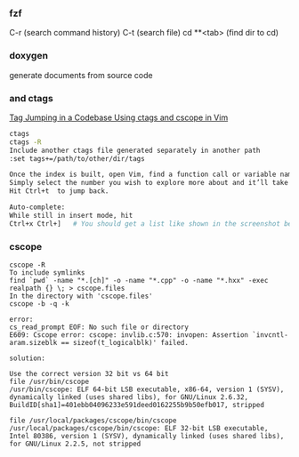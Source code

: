 ### fzf
C-r (search command history)
C-t (search file)
cd \*\*\<tab\> (find dir to cd)

### doxygen
generate documents from source code

###  and ctags
[Tag Jumping in a Codebase Using ctags and cscope in Vim](https://www.embeddedarm.com/blog/tag-jumping-in-a-codebase-using-ctags-and-cscope-in-vim/)
```bash
ctags
ctags -R
Include another ctags file generated separately in another path
:set tags+=/path/to/other/dir/tags

Once the index is built, open Vim, find a function call or variable name, hover over it, and hit Ctrl+] . 
Simply select the number you wish to explore more about and it’ll take you there. 
Hit Ctrl+t  to jump back.

Auto-complete:
While still in insert mode, hit 
Ctrl+x Ctrl+]   # You should get a list like shown in the screenshot below.
```
### cscope
```
cscope -R
To include symlinks
find `pwd` -name "*.[ch]" -o -name "*.cpp" -o -name "*.hxx" -exec realpath {} \; > cscope.files
In the directory with 'cscope.files'
cscope -b -q -k

error:
cs_read_prompt EOF: No such file or directory
E609: Cscope error: cscope: invlib.c:570: invopen: Assertion `invcntl-aram.sizeblk == sizeof(t_logicalblk)' failed.

solution:

Use the correct version 32 bit vs 64 bit
file /usr/bin/cscope
/usr/bin/cscope: ELF 64-bit LSB executable, x86-64, version 1 (SYSV), dynamically linked (uses shared libs), for GNU/Linux 2.6.32, BuildID[sha1]=401ebb04096233e591deed0162255b9b50efb017, stripped

file /usr/local/packages/cscope/bin/cscope
/usr/local/packages/cscope/bin/cscope: ELF 32-bit LSB executable, Intel 80386, version 1 (SYSV), dynamically linked (uses shared libs), for GNU/Linux 2.2.5, not stripped

```
